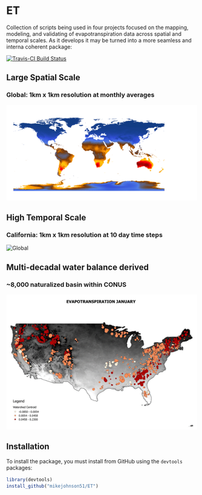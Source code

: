 # ET

Collection of scripts being used in four projects focused on the mapping, modeling, and validating of evapotranspiration data across spatial and temporal scales. As it develops it may be turned into a more seamless and interna coherent package:

[![Travis-CI Build Status](https://travis-ci.org/mikejohnson51/ET.svg?branch=master)](https://travis-ci.org/mikejohnson51/ET)

## Large Spatial Scale 
### Global: 1km x 1km resolution at monthly averages

![Global](https://github.com/mikejohnson51/ET/blob/master/img/World_etr.gif)

## High Temporal Scale 
### California: 1km x 1km resolution at 10 day time steps

![Global](https://github.com/mikejohnson51/ET/blob/master/img/CA1_100.gif)

## Multi-decadal water balance derived 
### ~8,000 naturalized basin within CONUS

![Global](https://github.com/mikejohnson51/ET/blob/master/img/ET_GIF2.gif)

## Installation

To install the  package, you must install from GitHub using the `devtools` packages:

```r
library(devtools)
install_github("mikejohnson51/ET")
```


